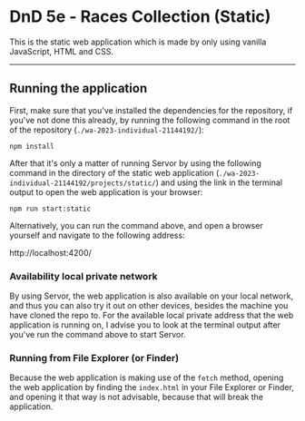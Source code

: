 # DnD 5e - Races Collection (Static)

This is the static web application which is made by only using vanilla JavaScript, HTML and CSS.

---

## Running the application

First, make sure that you've installed the dependencies for the repository, if you've not done this already,
by running the following command in the root of the repository (`./wa-2023-individual-21144192/`):

```shell
npm install
```

After that it's only a matter of running Servor by using the following command in the directory of the static web application
(`./wa-2023-individual-21144192/projects/static/`) and using the link in the terminal output to open the web application
is your browser:

```shell
npm run start:static
```

Alternatively, you can run the command above, and open a browser yourself and navigate to the following address:

http://localhost:4200/

### Availability local private network

By using Servor, the web application is also available on your local network, and thus you can also try it out on other
devices, besides the machine you have cloned the repo to. For the available local private address that the web application
is running on, I advise you to look at the terminal output after you've run the command above to start Servor.

### Running from File Explorer (or Finder)

Because the web application is making use of the `fetch` method, opening the web application by finding the `index.html`
in your File Explorer or Finder, and opening it that way is not advisable, because that will break the application.  
